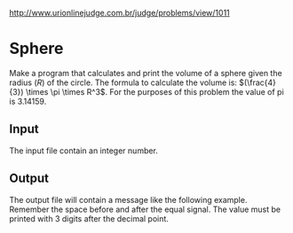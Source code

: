 http://www.urionlinejudge.com.br/judge/problems/view/1011

# Sphere

Make a program that calculates and print the volume of a sphere given the
radius ($R$) of the circle. The formula to calculate the volume is:
$(\frac{4}{3}) \times \pi \times R^3$. For the purposes of this problem the
value of pi is 3.14159.

## Input

The input file contain an integer number.

## Output

The output file will contain a message like the following example. Remember
the space before and after the equal signal. The value must be printed with 3
digits after the decimal point.
